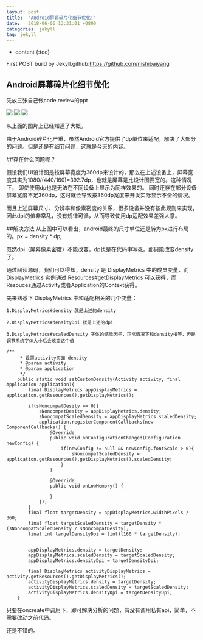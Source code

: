 ```yaml
---
layout: post
title:  "Android屏幕碎片化细节优化!"
date:   2018-06-06 13:31:01 +0800
categories: jekyll
tag: jekyll
---
```


* content
{:toc}


First POST build by Jekyll.github:https://github.com/nishibaiyang


Android屏幕碎片化细节优化
------------------------
先放三张自己做code review的ppt

![](https://upload-images.jianshu.io/upload_images/6879516-611ba07efe0e35fc.png?imageMogr2/auto-orient/strip%7CimageView2/2/w/1240)
![](https://upload-images.jianshu.io/upload_images/6879516-da5ff71f3dba2336.png?imageMogr2/auto-orient/strip%7CimageView2/2/w/1240)
![](https://upload-images.jianshu.io/upload_images/6879516-5d4d15fc8aac6211.png?imageMogr2/auto-orient/strip%7CimageView2/2/w/1240)

从上面的图片上已经知道了大概。

由于Android碎片化严重，虽然Android官方提供了dp单位来适配，解决了大部分的问题。但是还是有细节问题，这就是今天的内容。

##存在什么问题呢？

假设我们UI设计图是按屏幕宽度为360dp来设计的，那么在上述设备上，屏幕宽度其实为1080/(440/160)=392.7dp，也就是屏幕是比设计图要宽的。这种情况下， 即使使用dp也是无法在不同设备上显示为同样效果的。 同时还存在部分设备屏幕宽度不足360dp，这时就会导致按360dp宽度来开发实际显示不全的情况。

而且上述屏幕尺寸、分辨率和像素密度的关系，很多设备并没有按此规则来实现， 因此dpi的值非常乱，没有规律可循，从而导致使用dp适配效果差强人意。

##解决方法
从上图中可以看出，android最终的尺寸单位还是转为px进行布局的。px = density * dp;

既然dpi（屏幕像素密度）不能改变，dp也是在代码中写死。那只能改变density了。

通过阅读源码，我们可以得知，density 是 DisplayMetrics 中的成员变量，而 DisplayMetrics 实例通过 Resources#getDisplayMetrics 可以获得，而Resouces通过Activity或者Application的Context获得。

先来熟悉下 DisplayMetrics 中和适配相关的几个变量：

	1.DisplayMetrics#density 就是上述的density

	2.DisplayMetrics#densityDpi 就是上述的dpi

	3.DisplayMetrics#scaledDensity 字体的缩放因子，正常情况下和density相等，但是调节系统字体大小后会改变这个值
	

```
/**
     * 设置activity页面 density
     * @param activity
     * @param application
     */
    public static void setCustomDensity(Activity activity, final Application application){
        final DisplayMetrics appDisplayMetrics = application.getResources().getDisplayMetrics();

        if(sNoncompatDesity == 0){
            sNoncompatDesity = appDisplayMetrics.density;
            sNoncompatScaledDensity = appDisplayMetrics.scaledDensity;
            application.registerComponentCallbacks(new ComponentCallbacks() {
                @Override
                public void onConfigurationChanged(Configuration newConfig) {
                    if(newConfig != null && newConfig.fontScale > 0){
                        sNoncompatScaledDensity = application.getResources().getDisplayMetrics().scaledDensity;
                    }
                }

                @Override
                public void onLowMemory() {

                }
            });
        }
        final float targetDensity = appDisplayMetrics.widthPixels / 360;
        final float targetScaledDensity = targetDensity * (sNoncompatScaledDensity / sNoncompatDesity);
        final int targetDensityDpi = (int)(160 * targetDensity);


        appDisplayMetrics.density = targetDensity;
        appDisplayMetrics.scaledDensity = targetScaledDensity;
        appDisplayMetrics.densityDpi = targetDensityDpi;

        final DisplayMetrics activityDisplayMetrics = activity.getResources().getDisplayMetrics();
        activityDisplayMetrics.density = targetDensity;
        activityDisplayMetrics.scaledDensity = targetScaledDensity;
        activityDisplayMetrics.densityDpi = targetDensityDpi;
    }
```

只要在oncreate中调用下，即可解决分析的问题，有没有调用私有api，简单，不需要改动之前代码。

还是不错的。


















[jekyll]:      http://jekyllrb.com
[jekyll-gh]:   https://github.com/jekyll/jekyll
[jekyll-help]: https://github.com/jekyll/jekyll-help

